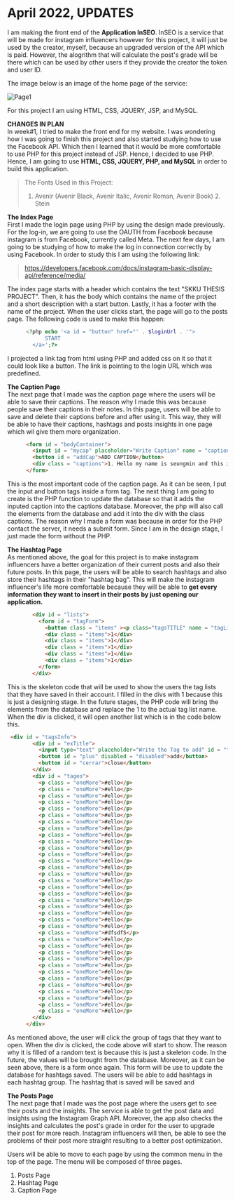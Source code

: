 <h1>April 2022, UPDATES</h1>
I am making the front end of the <b>Application InSEO</b>.
InSEO is a service that will be made for instagram influencers however for this project, it will just be used by the creator, myself, because
an upgraded version of the API which is paid. However, the alogrithm that will calculate the post's grade will be there which can be used by other users
if they provide the creator the token and user ID.

The image below is an image of the home page of the service:

![Page1](https://user-images.githubusercontent.com/101083759/163997074-8aac57c6-31dc-4cb7-aa29-6c7f35e67442.PNG)

For this project I am using HTML, CSS, JQUERY, JSP, and MySQL.

**CHANGES IN PLAN**<br/>
In week#1, I tried to make the front end for my website.
I was wondering how I was going to finish this project and also started studying how to use the Facebook API.
Which then I learned that it would be more comfortable to use PHP for this project instead of JSP.
Hence, I decided to use PHP. <br/> 
Hence, I am going to use **HTML, CSS, JQUERY, PHP, and MySQL** in order to build this application. 

>The Fonts Used in this Project:
> 1. Avenir (Avenir Black, Avenir Italic, Avenir Roman, Avenir Book) 2. Stein

**The Index Page**<br/>
First I made the login page using PHP by using the design made previously. For the log-in, we are going to use the OAUTH from Facebook because instagram is from Facebook, currently called Meta. The next few days, I am going to be studying of how to make the log in connection correctly by using Facebook. In order to study this I am using the following link: <br/>
>https://developers.facebook.com/docs/instagram-basic-display-api/reference/media/

The index page starts with a header which contains the text "SKKU THESIS PROJECT". Then, it has the body which contains the name of the project and a short description with a start button. Lastly, it has a footer with the name of the project. When the user clicks start, the page will go to the posts page. The following code is used to make this happen:
```PHP
      <?php echo '<a id = "button" href="' . $loginUrl . '">
            START
        </a>';?>
 ```
I projected a link tag from html using PHP and added css on it so that it could look like a button. The link is pointing to the login URL which was predefined.

**The Caption Page**<br/>
The next page that I made was the caption page where the users will be able to save their captions. The reason why I made this was because people save their captions in their notes. In this page, users will be able to save and delete their captions before and after using it. This way, they will be able to have their captions, hashtags and posts insights in one page which wil give them more organization.
```HTML
      <form id = "bodyContainer">
        <input id = "mycap" placeholder="Write Caption" name = "caption"></input>
        <button id = "addCap">ADD CAPTION</button>
        <div class = "captions">1. Hello my name is seungmin and this is my thesis project</div>
      </form>
```
This is the most important code of the caption page. As it can be seen, I put the input and button tags inside a form tag. The next thing I am going to create is the PHP function to update the database so that it adds the inputed caption into the captions database. Moreover, the php will also call the elements from the database and add it into the div with the class captions. The reason why I made a form was because in order for the PHP contact the server, it needs a submit form.
Since I am in the design stage, I just made the form without the PHP.

**The Hashtag Page**<br/>
As mentioned above, the goal for this project is to make instagram influencers have a better organization of their current posts and also their future posts. In this page, the users will be able to search hashtags and also store their hashtags in their "hashtag bag". This will make the instagram influencer's life more comfortable because they will be able to **get every information they want to insert in their posts by just opening our application.**
```HTML
        <div id = "lists">
          <form id = "tagForm">
            <button class = "items" ><p class="tagsTITLE" name = "tagList">My Post Tag Number 1</p></button>
            <div class = "items">1</div>
            <div class = "items">1</div>
            <div class = "items">1</div>
            <div class = "items">1</div>
            <div class = "items">1</div>
          </form>
        </div>
```
This is the skeleton code that will be used to show the users the tag lists that they have saved in their account. I filled in the divs with 1 because this is just a designing stage. In the future stages, the PHP code will bring the elements from the database and replace the 1 to the actual tag list name. When the div is clicked, it will open another list which is in the code below this. 

```HTML
 <div id = "tagsInfo">
        <div id = "exTitle">
          <input type="text" placeholder="Write the Tag to add" id = "tagAd"></input>
          <button id = "plus" disabled = "disabled">add</button>
          <button id = "cerrar">close</button>
        </div>
        <div id = "tageo">
          <p class = "oneMore">#ello</p>
          <p class = "oneMore">#ello</p>
          <p class = "oneMore">#ello</p>
          <p class = "oneMore">#ello</p>
          <p class = "oneMore">#ello</p>
          <p class = "oneMore">#ello</p>
          <p class = "oneMore">#ello</p>
          <p class = "oneMore">#ello</p>
          <p class = "oneMore">#ello</p>
          <p class = "oneMore">#ello</p>
          <p class = "oneMore">#ello</p>
          <p class = "oneMore">#ello</p>
          <p class = "oneMore">#ello</p>
          <p class = "oneMore">#ello</p>
          <p class = "oneMore">#ello</p>
          <p class = "oneMore">#ello</p>
          <p class = "oneMore">#ello</p>
          <p class = "oneMore">#ello</p>
          <p class = "oneMore">#ello</p>
          <p class = "oneMore">#ello</p>
          <p class = "oneMore">#ello</p>
          <p class = "oneMore">#ello</p>
          <p class = "oneMore">#ello</p>
          <p class = "oneMore">#dfsdfS</p>
          <p class = "oneMore">#ello</p>
          <p class = "oneMore">#ello</p>
          <p class = "oneMore">#ello</p>
          <p class = "oneMore">#ello</p>
          <p class = "oneMore">#ello</p>
          <p class = "oneMore">#ello</p>
          <p class = "oneMore">#ello</p>
          <p class = "oneMore">#ello</p>
          <p class = "oneMore">#ello</p>
          <p class = "oneMore">#ello</p>
          <p class = "oneMore">#ello</p>
          <p class = "oneMore">#ello</p>
        </div>
      </div>
```
As mentioned above, the user will click the group of tags that they want to open. When the div is clicked, the code above will start to show. The reason why it is filled of a random text is because this is just a skeleton code. In the future, the values will be brought from the database. Moreover, as it can be seen above, there is a form once again. This form will be use to update the database for hashtags saved. The users will be able to add hashtags in each hashtag group. The hashtag that is saved will be saved and 

**The Posts Page**<br/>
The next page that I made was the post page where the users get to see their posts and the insights. The service is able to get the post data and insights using the Instagram Graph API. Moreover, the app also checks the insights and calculates the post's grade in order for the user to upgrade their post for more reach. Instagram influencers will then, be able to see the problems of their post more straight resulting to a better post optimization. 

Users will be able to move to each page by using the common menu in the top of the page. The menu will be composed of three pages.
  1. Posts Page
  2. Hashtag Page
  3. Caption Page
